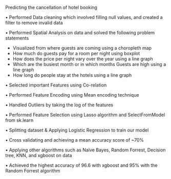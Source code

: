 Predicting the cancellation of hotel booking


•	Performed Data cleaning which involved filling null values, and created a filter to 
  remove invalid data
  
  
•	Performed Spatial Analysis on data and solved the following problem statements


- Visualized from where guests are coming using a choropleth map
- How much do guests pay for a room per night using boxplot
- How does the price per night vary over the year using a line graph
- Which are the busiest month or in which months Guests are high using a line graph
- How long do people stay at the hotels using a line graph


•	Selected important Features using Co-relation


•	Performed Feature Encoding using Mean encoding technique


•	Handled Outliers by taking the log of the features


•	Performed Feature Selection using Lasso algorithm and SelectFromModel from sk.learn


•	Splitting dataset & Applying Logistic Regression to train our model


•	Cross validating and achieving a mean accuracy score of ~70%


•	Applying other algorithms such as Naïve Bayes, Random Forrest, Decision tree, KNN, and xgboost on data


•	Achieved the highest accuracy of 96.6 with xgboost and 95% with the Random Forrest algorithm
